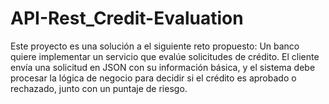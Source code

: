 # API-Rest_Credit-Evaluation
Este proyecto es una solución a el siguiente reto propuesto: Un banco quiere implementar un servicio que evalúe solicitudes de crédito. El cliente envía una solicitud en JSON con su información básica, y el sistema debe procesar la lógica de negocio para decidir si el crédito es aprobado o rechazado, junto con un puntaje de riesgo.
